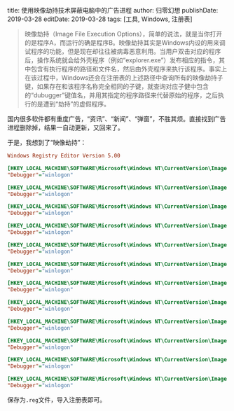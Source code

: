 title: 使用映像劫持技术屏蔽电脑中的广告进程
author: 归零幻想
publishDate: 2019-03-28
editDate: 2019-03-28
tags: [工具, Windows, 注册表]

<!--config-->

> 映像劫持（Image File Execution Options），简单的说法，就是当你打开的是程序A，而运行的确是程序B。映像劫持其实是Windows内设的用来调试程序的功能，但是现在却往往被病毒恶意利用。当用户双击对应的程序后，操作系统就会给外壳程序（例如“explorer.exe”）发布相应的指令，其中包含有执行程序的路径和文件名，然后由外壳程序来执行该程序。事实上在该过程中，Windows还会在注册表的上述路径中查询所有的映像劫持子键，如果存在和该程序名称完全相同的子键，就查询对应子健中包含的“dubugger”键值名，并用其指定的程序路径来代替原始的程序，之后执行的是遭到“劫持”的虚假程序。

国内很多软件都有重度广告，“资讯”、“新闻”、“弹窗”，不胜其烦。直接找到广告进程删除掉，结果一自动更新，又回来了。

于是，我想到了“映像劫持”：

```ini
Windows Registry Editor Version 5.00

[HKEY_LOCAL_MACHINE\SOFTWARE\Microsoft\Windows NT\CurrentVersion\Image File Execution Options\SLBService.exe]
"Debugger"="winlogon"

[HKEY_LOCAL_MACHINE\SOFTWARE\Microsoft\Windows NT\CurrentVersion\Image File Execution Options\TsService.exe]
"Debugger"="winlogon"

[HKEY_LOCAL_MACHINE\SOFTWARE\Microsoft\Windows NT\CurrentVersion\Image File Execution Options\FoxitDesktopAd.exe]
"Debugger"="winlogon"

[HKEY_LOCAL_MACHINE\SOFTWARE\Microsoft\Windows NT\CurrentVersion\Image File Execution Options\FoxitProtect.exe]
"Debugger"="winlogon"

[HKEY_LOCAL_MACHINE\SOFTWARE\Microsoft\Windows NT\CurrentVersion\Image File Execution Options\LCServer.exe]
"Debugger"="winlogon"

[HKEY_LOCAL_MACHINE\SOFTWARE\Microsoft\Windows NT\CurrentVersion\Image File Execution Options\LRServer.exe]
"Debugger"="winlogon"

[HKEY_LOCAL_MACHINE\SOFTWARE\Microsoft\Windows NT\CurrentVersion\Image File Execution Options\2345MiniPage.exe]
"Debugger"="winlogon"

[HKEY_LOCAL_MACHINE\SOFTWARE\Microsoft\Windows NT\CurrentVersion\Image File Execution Options\SohuNews.exe]
"Debugger"="winlogon"

[HKEY_LOCAL_MACHINE\SOFTWARE\Microsoft\Windows NT\CurrentVersion\Image File Execution Options\PinyinUp.exe]
"Debugger"="winlogon"

[HKEY_LOCAL_MACHINE\SOFTWARE\Microsoft\Windows NT\CurrentVersion\Image File Execution Options\SGDownload.exe]
"Debugger"="winlogon"

[HKEY_LOCAL_MACHINE\SOFTWARE\Microsoft\Windows NT\CurrentVersion\Image File Execution Options\SGMedalLoader.exe]
"Debugger"="winlogon"

[HKEY_LOCAL_MACHINE\SOFTWARE\Microsoft\Windows NT\CurrentVersion\Image File Execution Options\SogouCloud.exe]
"Debugger"="winlogon"

```

保存为`.reg`文件，导入注册表即可。
<!--summary-->
